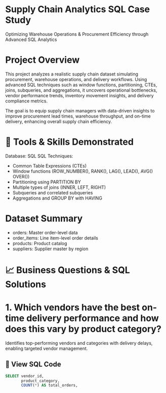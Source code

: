 # Supply Chain Analytics SQL Case Study
Optimizing Warehouse Operations & Procurement Efficiency through Advanced SQL Analytics
# Project Overview
This project analyzes a realistic supply chain dataset simulating procurement, warehouse operations, and delivery workflows. Using advanced SQL techniques such as window functions, partitioning, CTEs, joins, subqueries, and aggregations, it uncovers operational bottlenecks, vendor performance trends, inventory movement insights, and delivery compliance metrics.

The goal is to equip supply chain managers with data-driven insights to improve procurement lead times, warehouse throughput, and on-time delivery, enhancing overall supply chain efficiency.
# 🔧 Tools & Skills Demonstrated
Database: SQL
SQL Techniques:
- Common Table Expressions (CTEs)
- Window functions (ROW_NUMBER(), RANK(), LAG(), LEAD(), AVG() OVER())
- Partitioning using PARTITION BY
- Multiple types of joins (INNER, LEFT, RIGHT)
- Subqueries and correlated subqueries
- Aggregations and GROUP BY with HAVING

# Dataset Summary
- orders: Master order-level data
- order_items: Line item-level order details
- products: Product catalog
- suppliers: Supplier master by region

# 📈 Business Questions & SQL Solutions
# 1. Which vendors have the best on-time delivery performance and how does this vary by product category?
Identifies top-performing vendors and categories with delivery delays, enabling targeted vendor management.
## 🧠 View SQL Code
```sql
SELECT vendor_id, 
       product_category,
       COUNT(*) AS total_orders,

